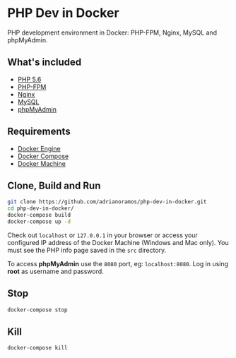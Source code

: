 # PHP Dev in Docker

PHP development environment in Docker: PHP-FPM, Nginx, MySQL and phpMyAdmin.

## What's included

* [PHP 5.6](http://php.net/)
* [PHP-FPM](https://php-fpm.org/)
* [Nginx](https://www.nginx.com/)
* [MySQL](https://www.mysql.com/)
* [phpMyAdmin](https://www.phpmyadmin.net/)

## Requirements

* [Docker Engine](https://docs.docker.com/engine/installation/)
* [Docker Compose](https://docs.docker.com/compose/install/)
* [Docker Machine](https://docs.docker.com/machine/)

## Clone, Build and Run

```sh
git clone https://github.com/adrianoramos/php-dev-in-docker.git
cd php-dev-in-docker/
docker-compose build
docker-compose up -d
```

Check out `localhost` or `127.0.0.1` in your browser or access your configured IP address of the Docker Machine (Windows and Mac only). You must see the PHP info page saved in the `src` directory. 

To access **phpMyAdmin** use the `8080` port, eg: `localhost:8080`. Log in using **root** as username and password.

## Stop

```sh
docker-compose stop
```

## Kill

```sh
docker-compose kill
```